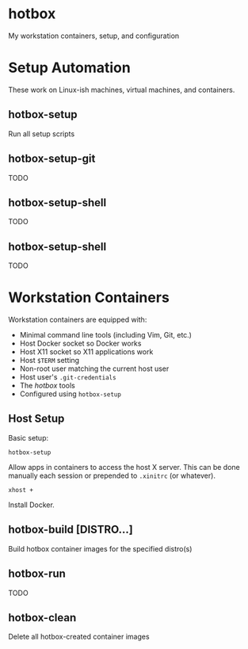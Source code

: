 hotbox
======

My workstation containers, setup, and configuration



Setup Automation
================

These work on Linux-ish machines, virtual machines, and containers.


hotbox-setup
------------

Run all setup scripts


hotbox-setup-git
----------------

TODO


hotbox-setup-shell
------------------

TODO


hotbox-setup-shell
------------------

TODO



Workstation Containers
======================

Workstation containers are equipped with:

- Minimal command line tools (including Vim, Git, etc.)
- Host Docker socket so Docker works
- Host X11 socket so X11 applications work
- Host `$TERM` setting
- Non-root user matching the current host user
- Host user's `.git-credentials`
- The *hotbox* tools
- Configured using `hotbox-setup`


Host Setup
----------

Basic setup:

    hotbox-setup

Allow apps in containers to access the host X server.  This can be done manually
each session or prepended to `.xinitrc` (or whatever).

    xhost +

Install Docker.


hotbox-build [DISTRO...]
------------------------

Build hotbox container images for the specified distro(s)


hotbox-run <distro>
-------------------

TODO


hotbox-clean
------------

Delete all hotbox-created container images
